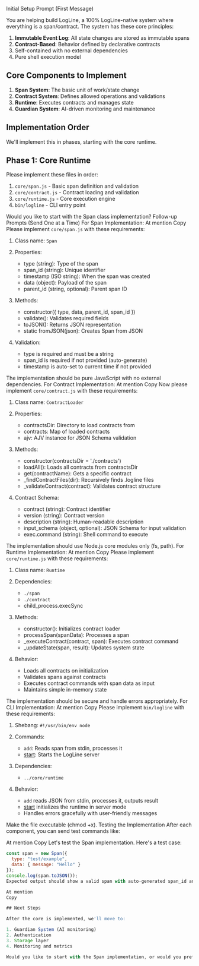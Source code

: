 
Initial Setup Prompt (First Message)

You are helping build LogLine, a 100% LogLine-native system where everything is a span/contract. The system has these core principles:

1. **Immutable Event Log**: All state changes are stored as immutable spans
2. **Contract-Based**: Behavior defined by declarative contracts
3. Self-contained with no external dependencies
4. Pure shell execution model

## Core Components to Implement

1. **Span System**: The basic unit of work/state change
2. **Contract System**: Defines allowed operations and validations
3. **Runtime**: Executes contracts and manages state
4. **Guardian System**: AI-driven monitoring and maintenance

## Implementation Order

We'll implement this in phases, starting with the core runtime.

## Phase 1: Core Runtime

Please implement these files in order:

1. `core/span.js` - Basic span definition and validation
2. `core/contract.js` - Contract loading and validation
3. `core/runtime.js` - Core execution engine
4. `bin/logline` - CLI entry point

Would you like to start with the Span class implementation?
Follow-up Prompts (Send One at a Time)
For Span Implementation:
At mention
Copy
Please implement `core/span.js` with these requirements:

1. Class name: `Span`
2. Properties:
   - type (string): Type of the span
   - span_id (string): Unique identifier
   - timestamp (ISO string): When the span was created
   - data (object): Payload of the span
   - parent_id (string, optional): Parent span ID

3. Methods:
   - constructor({ type, data, parent_id, span_id })
   - validate(): Validates required fields
   - toJSON(): Returns JSON representation
   - static fromJSON(json): Creates Span from JSON

4. Validation:
   - type is required and must be a string
   - span_id is required if not provided (auto-generate)
   - timestamp is auto-set to current time if not provided

The implementation should be pure JavaScript with no external dependencies.
For Contract Implementation:
At mention
Copy
Now please implement `core/contract.js` with these requirements:

1. Class name: `ContractLoader`
2. Properties:
   - contractsDir: Directory to load contracts from
   - contracts: Map of loaded contracts
   - ajv: AJV instance for JSON Schema validation

3. Methods:
   - constructor(contractsDir = './contracts')
   - loadAll(): Loads all contracts from contractsDir
   - get(contractName): Gets a specific contract
   - _findContractFiles(dir): Recursively finds .logline files
   - _validateContract(contract): Validates contract structure

4. Contract Schema:
   - contract (string): Contract identifier
   - version (string): Contract version
   - description (string): Human-readable description
   - input_schema (object, optional): JSON Schema for input validation
   - exec.command (string): Shell command to execute

The implementation should use Node.js core modules only (fs, path).
For Runtime Implementation:
At mention
Copy
Please implement `core/runtime.js` with these requirements:

1. Class name: `Runtime`
2. Dependencies: 
   - `./span`
   - `./contract`
   - child_process.execSync

3. Methods:
   - constructor(): Initializes contract loader
   - processSpan(spanData): Processes a span
   - _executeContract(contract, span): Executes contract command
   - _updateState(span, result): Updates system state

4. Behavior:
   - Loads all contracts on initialization
   - Validates spans against contracts
   - Executes contract commands with span data as input
   - Maintains simple in-memory state

The implementation should be secure and handle errors appropriately.
For CLI Implementation:
At mention
Copy
Please implement `bin/logline` with these requirements:

1. Shebang: `#!/usr/bin/env node`
2. Commands:
   - `add`: Reads span from stdin, processes it
   - [start](cci:1://file:///Users/voulezvous/LogLine%20Fresh%20Start/trinitydb_soberano_full/trinitydb_web/src/components/ChatInterface.jsx:718:2-726:4): Starts the LogLine server

3. Dependencies:
   - `../core/runtime`

4. Behavior:
   - `add` reads JSON from stdin, processes it, outputs result
   - [start](cci:1://file:///Users/voulezvous/LogLine%20Fresh%20Start/trinitydb_soberano_full/trinitydb_web/src/components/ChatInterface.jsx:718:2-726:4) initializes the runtime in server mode
   - Handles errors gracefully with user-friendly messages

Make the file executable (chmod +x).
Testing the Implementation
After each component, you can send test commands like:

At mention
Copy
Let's test the Span implementation. Here's a test case:

```javascript
const span = new Span({
  type: "test/example",
  data: { message: "Hello" }
});
console.log(span.toJSON());
Expected output should show a valid span with auto-generated span_id and timestamp.

At mention
Copy

## Next Steps

After the core is implemented, we'll move to:

1. Guardian System (AI monitoring)
2. Authentication
3. Storage layer
4. Monitoring and metrics

Would you like to start with the Span implementation, or would you prefer to adjust this approach?

